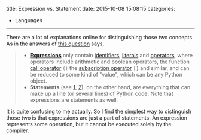 title: Expression vs. Statement
date: 2015-10-08 15:08:15
categories:
- Languages
---
There are a lot of explanations online for distinguishing those two concepts. As in the answers of [this question](http://stackoverflow.com/questions/4728073/what-is-the-difference-between-an-expression-and-a-statement-in-python) says,

> - **[Expressions](http://docs.python.org/reference/expressions.html)** only contain [identifiers](http://docs.python.org/release/2.5.2/ref/identifiers.html), [literals](http://docs.python.org/release/2.5.2/ref/literals.html) and [operators](http://docs.python.org/release/2.5.2/ref/operators.html), where operators include arithmetic and boolean operators, the function [call operator](https://docs.python.org/3/reference/expressions.html?highlight=subscriptions#calls) `()` the [subscription operator](https://docs.python.org/3/reference/expressions.html?highlight=subscriptions#grammar-token-subscription) `[]` and similar, and can be reduced to some kind of "value", which can be any Python object.
> - **Statements** (see [1](https://docs.python.org/3/reference/expressions.html?highlight=subscriptions#calls), [2](https://docs.python.org/3/reference/expressions.html?highlight=subscriptions#grammar-token-subscription)), on the other hand, are everything that can make up a line (or several lines) of Python code. Note that expressions are statements as well.

It is quite confusing to me actually. So I find the simplest way to distinguish those two is that expressions are just a part of statements. An expression represents some operation, but it cannot be executed solely by the compiler.